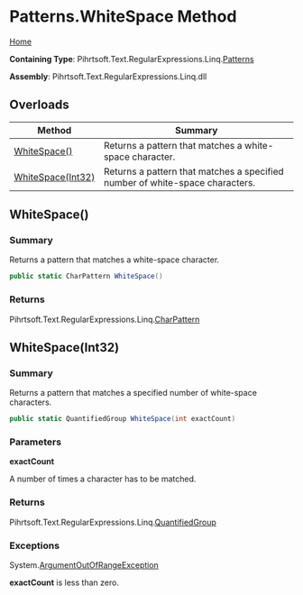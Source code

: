 # Patterns\.WhiteSpace Method

[Home](../../../../../../README.md)

**Containing Type**: Pihrtsoft\.Text\.RegularExpressions\.Linq\.[Patterns](../README.md)

**Assembly**: Pihrtsoft\.Text\.RegularExpressions\.Linq\.dll

## Overloads

| Method | Summary |
| ------ | ------- |
| [WhiteSpace()](#Pihrtsoft_Text_RegularExpressions_Linq_Patterns_WhiteSpace) | Returns a pattern that matches a white\-space character\. |
| [WhiteSpace(Int32)](#Pihrtsoft_Text_RegularExpressions_Linq_Patterns_WhiteSpace_System_Int32_) | Returns a pattern that matches a specified number of white\-space characters\. |

## WhiteSpace\(\) <a name="Pihrtsoft_Text_RegularExpressions_Linq_Patterns_WhiteSpace"></a>

### Summary

Returns a pattern that matches a white\-space character\.

```csharp
public static CharPattern WhiteSpace()
```

### Returns

Pihrtsoft\.Text\.RegularExpressions\.Linq\.[CharPattern](../../CharPattern/README.md)

## WhiteSpace\(Int32\) <a name="Pihrtsoft_Text_RegularExpressions_Linq_Patterns_WhiteSpace_System_Int32_"></a>

### Summary

Returns a pattern that matches a specified number of white\-space characters\.

```csharp
public static QuantifiedGroup WhiteSpace(int exactCount)
```

### Parameters

**exactCount**

A number of times a character has to be matched\.

### Returns

Pihrtsoft\.Text\.RegularExpressions\.Linq\.[QuantifiedGroup](../../QuantifiedGroup/README.md)

### Exceptions

System\.[ArgumentOutOfRangeException](https://docs.microsoft.com/en-us/dotnet/api/system.argumentoutofrangeexception)

**exactCount** is less than zero\.

